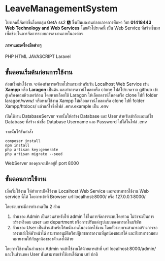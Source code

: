 # LeaveManagementSystem

โปรเจคนี้จัดทำขึ้นโดยกลุ่ม GetA ss2 :a: ซึ่งเป็นผลงานปลายภาคการศึกษา วิชา **01418443 Web Technology and Web Services**
โดยตัวโปรเจคนี้ เป็น Web Service ที่สร้างขึ้นมาเพื่อช่วยในการจัดการระบบการลางานภายในองค์กร

#### ภาษาและเครื่องมือต่างๆ
PHP HTML JAVASCRIPT Laravel

## ขั้นตอนเริ่มต้นก่อนการใช้งาน

ก่อนเริ่มต้นใช้งาน จะต้องทำการเตรียมโปรแกรมสำหรับรัน Localhost Web Service เช่น **Xampp** หรือ **Laragon** เป็นต้น และทำการดาวน์โหลดหรือ clone ไฟล์โปรเจคจาก github เข้าสู่เครื่องคอมพิวเตอร์ก่อน โดยหากเลือกใช้ Laragon ให้เลือกดาวน์โหลดหรือ clone ไปที่ folder laragon/www/ หรือหากใช้งาน Xampp ให้เลือกดาวน์โหลดหรือ clone ไปที่ folder Xampp/htdocs/ แล้วแก้ไขชื่อไฟล์ .env.example เป็น .env

เปิดใช้งาน DatabaseServer จากนั้นให้สร้าง Database และ User สำหรับเข้าถึงและแก้ไข Database ที่สร้าง นำชื่อ Database Username และ Password ไปใส่ในไฟล์ .env

จากนั้นให้รันคำสั่ง
```
composer install
npm install
php artisan key:generate
php artisan migrate --seed
```

WebServer ของคุณจะเปิดอยู่ที่ port 8000

## ขั้นตอนการใช้งาน

เมื่อเริ่มใช้งาน ให้ทำการเปิดใช้งาน Localhost Web Service และจะสามารถใช้งาน Web service นี้ได้ โดยการเข้าที่ Browser url localhost:8000/ หรือ 127.0.0.1:8000/

โดยระบบจะมีการทำงานเป็น 2 ส่วน
1. ส่วนของ Admin
  เป็นส่วนสำหรับให้ admin ใช้ในการจัดการระบบโดยรวม ไม่ว่าจะเป็นการสร้างหรือลบ user และ department หรือการปรับแต่งรูปแบบของการลาในบริษัท
2. ส้วนของ User
  เป็นส่วนสำหรับให้พนักงานในองค์กรใช้งาน โดยตัวระบบจะสามารถสร้างการขอลางานส่งให้หัวหน้าได้ สามารถอนุมัติหรือปฏิเสธการลางานที่ลูกน้องขอมาได้ และยังสามารถมอบหมายงานให้กับลูกน้องของตัวเองได้ด้วย

โดยการใช้งานในส่วนของ Admin จะเข้าใช้งานได้ด้วยการเข้าที่ url localhost:8000/admin/ และในส่วนของ User นั้นสามารถเข้าใช้งานได้ตาม url ปกติ
